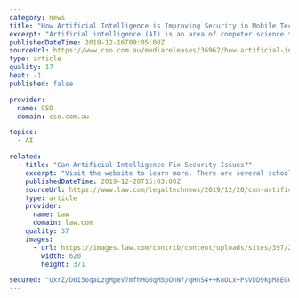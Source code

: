 ```yaml
---
category: news
title: "How Artificial Intelligence is Improving Security in Mobile Technology?"
excerpt: "Artificial intelligence (AI) is an area of computer science that emphasizes the creation of intelligent machines that work and react like humans. The industrial professional survey on the “Global Mobile Artificial Intelligence Market | Forecast 2020-2029” attempts to provide significant and detailed insights into the current market scenario ..."
publishedDateTime: 2019-12-16T09:05:00Z
sourceUrl: https://www.cso.com.au/mediareleases/36962/how-artificial-intelligence-is-improving-security/
type: article
quality: 17
heat: -1
published: false

provider:
  name: CSO
  domain: cso.com.au

topics:
  - AI

related:
  - title: "Can Artificial Intelligence Fix Security Issues?"
    excerpt: "Visit the website to learn more. There are several schools of thought regarding artificial intelligence. Leaning to the positive or negative, but without a fuller perspective, one may imagine the attitudes break along generational lines, by they also break along lines of experience in information technology. There is great enthusiasm about what ..."
    publishedDateTime: 2019-12-20T15:03:00Z
    sourceUrl: https://www.law.com/legaltechnews/2019/12/20/can-artificial-intelligence-fix-security-issues/
    type: article
    provider:
      name: Law
      domain: law.com
    quality: 37
    images:
      - url: https://images.law.com/contrib/content/uploads/sites/397/2018/11/digital-lock-Article-201811271530.jpg
        width: 620
        height: 371

secured: "UxrZ/D0I5oqaLzgMpeV7mfhMG6qM5pOnN7/qHnS4++KoOLx+PsVDD9kpM8EGOMITVqrUGC+xrdCLBJoPZIbwaM3qCf5nHcqyDlyZppFVWYk+bqapG9NNuMSabZZ5w+g2DYUMdzzBuRnHtmpzOV0sSe6SJXqVmSvawAzFtUbtIUeBv6+YwPmUbrjf4L12SOBop2GDB1f0Sj3rIEoaDEpT5c0YUBmBwk3q9nT3S83eFTYComT6XaWRn3Rwhg4/FdIDT1sllj1Jflm+wC553RlMZg==;B8aZ8wyQy5dqzlX+X6LqHg=="
---
```


